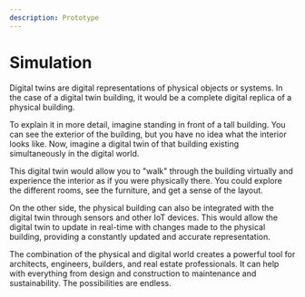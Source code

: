```yaml
---
description: Prototype
---
```


# Simulation

Digital twins are digital representations of physical objects or systems. In the case of a digital twin building, it would be a complete digital replica of a physical building.

To explain it in more detail, imagine standing in front of a tall building. You can see the exterior of the building, but you have no idea what the interior looks like. Now, imagine a digital twin of that building existing simultaneously in the digital world.

This digital twin would allow you to "walk" through the building virtually and experience the interior as if you were physically there. You could explore the different rooms, see the furniture, and get a sense of the layout.

On the other side, the physical building can also be integrated with the digital twin through sensors and other IoT devices. This would allow the digital twin to update in real-time with changes made to the physical building, providing a constantly updated and accurate representation.

The combination of the physical and digital world creates a powerful tool for architects, engineers, builders, and real estate professionals. It can help with everything from design and construction to maintenance and sustainability. The possibilities are endless.
